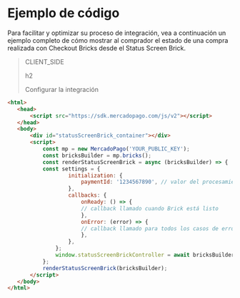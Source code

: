 # Ejemplo de código 

Para facilitar y optimizar su proceso de integración, vea a continuación un ejemplo completo de cómo mostrar al comprador el estado de una compra realizada con Checkout Bricks desde el Status Screen Brick. 

> CLIENT_SIDE
>
> h2
>
> Configurar la integración

```html
<html>
   <head>
       <script src="https://sdk.mercadopago.com/js/v2"></script>
   </head>
   <body>
       <div id="statusScreenBrick_container"></div>
       <script>
           const mp = new MercadoPago('YOUR_PUBLIC_KEY');
           const bricksBuilder = mp.bricks();
           const renderStatusScreenBrick = async (bricksBuilder) => {
           const settings = {
                   initialization: {
                       paymentId: '1234567890', // valor del procesamiento a realizar
                   },
                   callbacks: {
                       onReady: () => {
                       // callback llamado cuando Brick está listo
                       },
                       onError: (error) => {
                       // callback llamado para todos los casos de error de Brick
                       },
                   },
               };
               window.statusScreenBrickController = await bricksBuilder.create('statusScreen', 'statusScreenBrick_container', settings);
           };
           renderStatusScreenBrick(bricksBuilder);
       </script>
   </body>
</html>
```